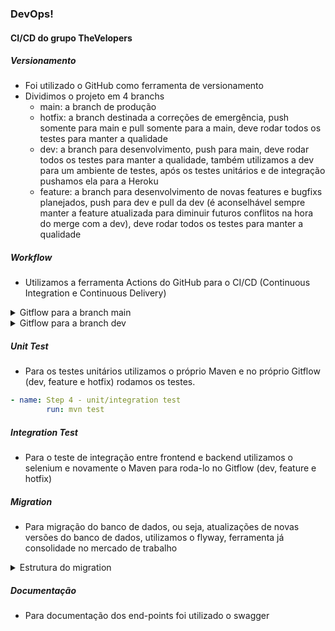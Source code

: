 ### DevOps!

#### CI/CD do grupo TheVelopers

##### Versionamento
- Foi utilizado o GitHub como ferramenta de versionamento
- Dividimos o projeto em 4 branchs
  - main: a branch de produção
  - hotfix: a branch destinada a correções de emergência, push somente para main e pull somente para a main, deve rodar todos os testes para manter a qualidade
  - dev: a branch para desenvolvimento, push para main, deve rodar todos os testes para manter a qualidade, também utilizamos a dev para um ambiente de testes, após os testes unitários e de integração pushamos ela para a Heroku
  - feature: a branch para desenvolvimento de novas features e bugfixs planejados, push para dev e pull da dev (é aconselhável sempre manter a feature atualizada para diminuir futuros conflitos na hora do merge com a dev), deve rodar todos os testes para manter a qualidade

##### Workflow 
- Utilizamos a ferramenta Actions do GitHub para o CI/CD (Continuous Integration e Continuous Delivery)

<details>
<summary>Gitflow para a branch main</summary>

```yaml

name: CI Main

on:
    push:
        branches: [ main ]

jobs:
  clean_build_deploy:
  
    runs-on: ubuntu-latest

    # Setando o ambiente
    environment:
      name: main

    steps:
      - name: Step 1 - checkout
        uses: actions/checkout@v2

      - name: Step 2 - set up JDK 11
        uses: actions/setup-java@v1
        with:
          java-version: 11
      
      - name: Step 3 - cache local Maven repository
        uses: actions/cache@v3
        with:
            path: ~/.m2/repository
            key: ${{ runner.os }}-maven-${{ hashFiles('**/pom.xml') }}
            restore-keys: |
                        ${{ runner.os }}-maven-  
      
      - name: Step 4 - clean and build
        run: mvn -B -DskipTests clean package
    
      - name: Step 5 - build and push docker image
        uses: mr-smithers-excellent/docker-build-push@v4
        with:
            image: jef771/sas-app
            registry: docker.io
            username: ${{ secrets.DOCKER_USERNAME }}
            password: ${{ secrets.DOCKER_PASSWORD }}

```
</details>

<details>
<summary>Gitflow para a branch dev</summary>

```yaml

 name: CI Dev

on:
    push:
        branches: [ dev ]

jobs:

  build_and_test:
    runs-on: ubuntu-latest

    environment:
      name: dev

    steps:
      - name: Step 1 - checkout
        uses: actions/checkout@v2

      - name: Step 2 - set up JDK 11
        uses: actions/setup-java@v1
        with:
          java-version: 11
      
      - name: Step 3- cache Maven packages
        uses: actions/cache@v1
        with:
          path: ~/.m2
          key: ${{ runner.os }}-m2-${{ hashFiles('**/pom.xml') }}
          restore-keys: ${{ runner.os }}-m2

      - name: Step 4 - unit/integration test
        run: mvn test

      - name: Step 5 - deploy heroku
        uses: akhileshns/heroku-deploy@v3.12.12
        with:
          heroku_api_key: ${{secrets.HEROKU_API_KEY}}
          heroku_app_name: "score-analysis-system-back"
          heroku_email: "score.analysis.sytem@gmail.com"

```
</details>

##### Unit Test
- Para os testes unitários utilizamos o próprio Maven e no próprio Gitflow (dev, feature e hotfix) rodamos os testes.

```yaml
- name: Step 4 - unit/integration test
        run: mvn test
```

##### Integration Test
- Para o teste de integração entre frontend e backend utilizamos o selenium e novamente o Maven para roda-lo no Gitflow (dev, feature e hotfix)

##### Migration
- Para migração do banco de dados, ou seja, atualizações de novas versões do banco de dados, utilizamos o flyway, ferramenta já consolidade no mercado de trabalho

<details>
  <summary>Estrutura do migration</summary>
      .
    ├── src                    
    │   ├── main
    │   │     ├── resources
    │   │     │   ├── db
    │   │     │   │   ├── migration
    │   │     │   │   │    ├── V1_database_modification
    │   │     │   │   │    │
    │   │     │   │   │    │
    └── ...
    
</details>

##### Documentação
- Para documentação dos end-points foi utilizado o swagger
